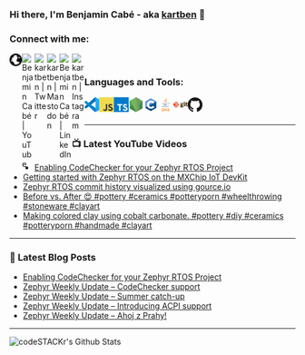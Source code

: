 ### Hi there, I'm Benjamin Cabé - aka [kartben][website] 👋

### Connect with me:

[<img align="left" alt="blog-benjamin-cabe.com" width="22px" src="https://raw.githubusercontent.com/iconic/open-iconic/master/svg/globe.svg" />][website]
[<img align="left" alt="Benjamin Cabé | YouTube" width="22px" src="https://cdn.jsdelivr.net/npm/simple-icons@v3/icons/youtube.svg" />][youtube]
[<img align="left" alt="kartben | Twitter" width="22px" src="https://cdn.jsdelivr.net/npm/simple-icons@v3/icons/twitter.svg" />][twitter]
<a href="https://mastodon.social/@kartben" rel="me"><img align="left" alt="kartben | Mastodon" width="22px" src="https://cdn.jsdelivr.net/npm/simple-icons@v3/icons/mastodon.svg" /></a>
[<img align="left" alt="Benjamin Cabé | LinkedIn" width="22px" src="https://cdn.jsdelivr.net/npm/simple-icons@v3/icons/linkedin.svg" />][linkedin]
[<img align="left" alt="kartben | Instagram" width="22px" src="https://cdn.jsdelivr.net/npm/simple-icons@v3/icons/instagram.svg" />][instagram]

<br />

### Languages and Tools:

<img align="left" alt="Visual Studio Code" width="26px" src="https://raw.githubusercontent.com/github/explore/80688e429a7d4ef2fca1e82350fe8e3517d3494d/topics/visual-studio-code/visual-studio-code.png" />
<img align="left" alt="JavaScript" width="26px" src="https://raw.githubusercontent.com/github/explore/80688e429a7d4ef2fca1e82350fe8e3517d3494d/topics/javascript/javascript.png" />
<img align="left" alt="TypeScript" width="26px" src="https://raw.githubusercontent.com/github/explore/80688e429a7d4ef2fca1e82350fe8e3517d3494d/topics/typescript/typescript.png" />
<img align="left" alt="Node.js" width="26px" src="https://raw.githubusercontent.com/github/explore/80688e429a7d4ef2fca1e82350fe8e3517d3494d/topics/nodejs/nodejs.png" />
<img align="left" alt="C" width="26px" src="https://raw.githubusercontent.com/github/explore/80688e429a7d4ef2fca1e82350fe8e3517d3494d/topics/c/c.png" />
<img align="left" alt="Java" width="26px" src="https://raw.githubusercontent.com/github/explore/80688e429a7d4ef2fca1e82350fe8e3517d3494d/topics/java/java.png" />
<img align="left" alt="Git" width="26px" src="https://raw.githubusercontent.com/github/explore/80688e429a7d4ef2fca1e82350fe8e3517d3494d/topics/git/git.png" />
<img align="left" alt="GitHub" width="26px" src="https://raw.githubusercontent.com/github/explore/78df643247d429f6cc873026c0622819ad797942/topics/github/github.png" />

<br />
<br />

---

### 📺 Latest YouTube Videos
<!-- YOUTUBE:START -->
- [Enabling CodeChecker for your Zephyr RTOS Project](https://www.youtube.com/watch?v=OCq9wKoezVk)
- [Getting started with Zephyr RTOS on the MXChip IoT DevKit](https://www.youtube.com/watch?v=GiDsMlRipJY)
- [Zephyr RTOS commit history visualized using gource.io](https://www.youtube.com/watch?v=RssqANuHp9c)
- [Before vs. After 😍 #pottery #ceramics #potteryporn #wheelthrowing  #stoneware #clayart](https://www.youtube.com/watch?v=_x2FH4Kft-8)
- [Making colored clay using cobalt carbonate. #pottery #diy #ceramics #potteryporn #handmade #clayart](https://www.youtube.com/watch?v=TMxmsIstzk8)
<!-- YOUTUBE:END -->

---

### 📕 Latest Blog Posts
<!-- BLOG-POST-LIST:START -->
- [Enabling CodeChecker for your Zephyr RTOS Project](https://blog.benjamin-cabe.com/2023/08/23/enabling-codechecker-for-your-zephyr-rtos-project)
- [Zephyr Weekly Update – CodeChecker support](https://blog.benjamin-cabe.com/2023/08/18/zephyr-weekly-update-codechecker-support)
- [Zephyr Weekly Update – Summer catch-up](https://blog.benjamin-cabe.com/2023/08/11/zephyr-weekly-update-summer-catch-up)
- [Zephyr Weekly Update – Introducing ACPI support](https://blog.benjamin-cabe.com/2023/07/07/zephyr-weekly-update-introducing-acpi-support)
- [Zephyr Weekly Update – Ahoj z Prahy!](https://blog.benjamin-cabe.com/2023/06/30/zephyr-weekly-update-ahoj-z-prahy)
<!-- BLOG-POST-LIST:END -->

---

<img align="left" alt="codeSTACKr's Github Stats" src="https://github-readme-stats.vercel.app/api?username=kartben&show_icons=true&hide_border=true" />

[website]: https://blog.benjamin-cabe.com
[twitter]: https://twitter.com/kartben
[mastodon]: https://mastodon.social/@kartben
[youtube]: https://www.youtube.com/benjamincabe
[instagram]: https://instagram.com/kartben
[linkedin]: https://linkedin.com/in/benjamincabe
